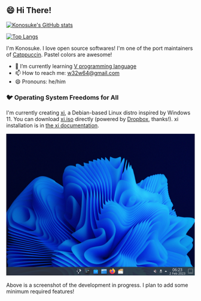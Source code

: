 <!--
**sakkke/sakkke** is a ✨ _special_ ✨ repository because its `README.md` (this file) appears on your GitHub profile.

Here are some ideas to get you started:

- 🔭 I’m currently working on ...
- 🌱 I’m currently learning ...
- 👯 I’m looking to collaborate on ...
- 🤔 I’m looking for help with ...
- 💬 Ask me about ...
- 📫 How to reach me: ...
- 😄 Pronouns: ...
- ⚡ Fun fact: ...
-->

## :smile: Hi There!

[![Konosuke's GitHub stats](https://github-readme-stats.vercel.app/api?username=sakkke&hide_border=true&show_icons=true&bg_color=000000&text_color=cdd6f4&icon_color=cba6f7&title_color=94e2d5)](https://github.com/anuraghazra/github-readme-stats)

[![Top Langs](https://github-readme-stats.vercel.app/api/top-langs/?username=sakkke&hide_border=true&layout=compact&bg_color=000000&text_color=cdd6f4&icon_color=cba6f7&title_color=94e2d5)](https://github.com/anuraghazra/github-readme-stats)

I'm Konosuke.
I love open source softwares!
I'm one of the port maintainers of [Catppuccin](https://github.com/catppuccin).
Pastel colors are awesome!

- 🌱 I’m currently learning [V programming language](https://github.com/vlang/v)
- 📫 How to reach me: w32w64@gmail.com
- 😄 Pronouns: he/him

### :bird: Operating System Freedoms for All

I'm currently creating [xi](https://github.com/sakkke/xi), a Debian-based Linux distro inspired by Windows 11.
You can download [xi.iso](https://www.dropbox.com/s/ro9m4bdk7k8drk4/xi.iso?dl=1) directly (powered by [Dropbox](https://www.dropbox.com/), thanks!).
xi installation is in [the xi documentation](https://github.com/sakkke/xi).

![](https://raw.githubusercontent.com/sakkke/xi/main/assets/Screenshot_20230202_062320.png)

Above is a screenshot of the development in progress.
I plan to add some minimum required features!
